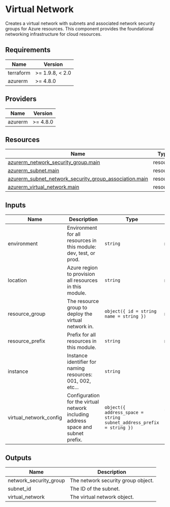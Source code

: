 <!-- BEGIN_TF_DOCS -->
<!-- markdown-table-prettify-ignore-start -->
# Virtual Network

Creates a virtual network with subnets and associated network security groups for Azure resources.
This component provides the foundational networking infrastructure for cloud resources.

## Requirements

| Name | Version |
|------|---------|
| terraform | >= 1.9.8, < 2.0 |
| azurerm | >= 4.8.0 |

## Providers

| Name | Version |
|------|---------|
| azurerm | >= 4.8.0 |

## Resources

| Name | Type |
|------|------|
| [azurerm_network_security_group.main](https://registry.terraform.io/providers/hashicorp/azurerm/latest/docs/resources/network_security_group) | resource |
| [azurerm_subnet.main](https://registry.terraform.io/providers/hashicorp/azurerm/latest/docs/resources/subnet) | resource |
| [azurerm_subnet_network_security_group_association.main](https://registry.terraform.io/providers/hashicorp/azurerm/latest/docs/resources/subnet_network_security_group_association) | resource |
| [azurerm_virtual_network.main](https://registry.terraform.io/providers/hashicorp/azurerm/latest/docs/resources/virtual_network) | resource |

## Inputs

| Name | Description | Type | Default | Required |
|------|-------------|------|---------|:--------:|
| environment | Environment for all resources in this module: dev, test, or prod. | `string` | n/a | yes |
| location | Azure region to provision all resources in this module. | `string` | n/a | yes |
| resource\_group | The resource group to deploy the virtual network in. | ```object({ id = string name = string })``` | n/a | yes |
| resource\_prefix | Prefix for all resources in this module. | `string` | n/a | yes |
| instance | Instance identifier for naming resources: 001, 002, etc... | `string` | `"001"` | no |
| virtual\_network\_config | Configuration for the virtual network including address space and subnet prefix. | ```object({ address_space = string subnet_address_prefix = string })``` | ```{ "address_space": "10.0.0.0/16", "subnet_address_prefix": "10.0.2.0/24" }``` | no |

## Outputs

| Name | Description |
|------|-------------|
| network\_security\_group | The network security group object. |
| subnet\_id | The ID of the subnet. |
| virtual\_network | The virtual network object. |
<!-- markdown-table-prettify-ignore-end -->
<!-- END_TF_DOCS -->

